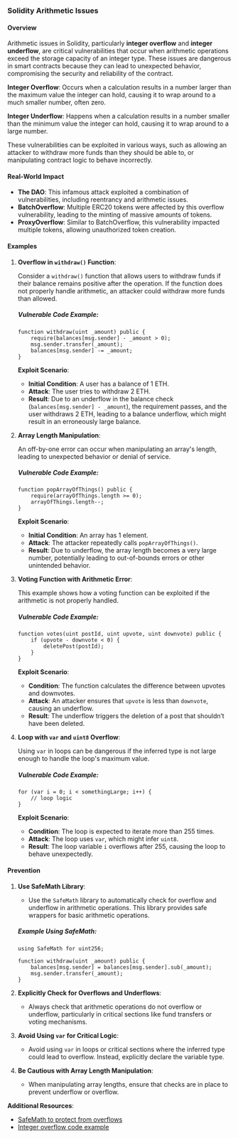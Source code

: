 ### Solidity Arithmetic Issues

#### Overview

Arithmetic issues in Solidity, particularly **integer overflow** and **integer underflow**, are critical vulnerabilities that occur when arithmetic operations exceed the storage capacity of an integer type. These issues are dangerous in smart contracts because they can lead to unexpected behavior, compromising the security and reliability of the contract.

**Integer Overflow**: Occurs when a calculation results in a number larger than the maximum value the integer can hold, causing it to wrap around to a much smaller number, often zero.

**Integer Underflow**: Happens when a calculation results in a number smaller than the minimum value the integer can hold, causing it to wrap around to a large number.

These vulnerabilities can be exploited in various ways, such as allowing an attacker to withdraw more funds than they should be able to, or manipulating contract logic to behave incorrectly.

#### Real-World Impact

- **The DAO**: This infamous attack exploited a combination of vulnerabilities, including reentrancy and arithmetic issues.
- **BatchOverflow**: Multiple ERC20 tokens were affected by this overflow vulnerability, leading to the minting of massive amounts of tokens.
- **ProxyOverflow**: Similar to BatchOverflow, this vulnerability impacted multiple tokens, allowing unauthorized token creation.

#### Examples

1. **Overflow in `withdraw()` Function**:

   Consider a `withdraw()` function that allows users to withdraw funds if their balance remains positive after the operation. If the function does not properly handle arithmetic, an attacker could withdraw more funds than allowed.

   ##### Vulnerable Code Example:
   ```solidity
   function withdraw(uint _amount) public {
       require(balances[msg.sender] - _amount > 0);
       msg.sender.transfer(_amount);
       balances[msg.sender] -= _amount;
   }
   ```

   **Exploit Scenario**:
   - **Initial Condition**: A user has a balance of 1 ETH.
   - **Attack**: The user tries to withdraw 2 ETH.
   - **Result**: Due to an underflow in the balance check (`balances[msg.sender] - _amount`), the requirement passes, and the user withdraws 2 ETH, leading to a balance underflow, which might result in an erroneously large balance.

2. **Array Length Manipulation**:

   An off-by-one error can occur when manipulating an array's length, leading to unexpected behavior or denial of service.

   ##### Vulnerable Code Example:
   ```solidity
   function popArrayOfThings() public {
       require(arrayOfThings.length >= 0);
       arrayOfThings.length--;
   }
   ```

   **Exploit Scenario**:
   - **Initial Condition**: An array has 1 element.
   - **Attack**: The attacker repeatedly calls `popArrayOfThings()`.
   - **Result**: Due to underflow, the array length becomes a very large number, potentially leading to out-of-bounds errors or other unintended behavior.

3. **Voting Function with Arithmetic Error**:

   This example shows how a voting function can be exploited if the arithmetic is not properly handled.

   ##### Vulnerable Code Example:
   ```solidity
   function votes(uint postId, uint upvote, uint downvote) public {
       if (upvote - downvote < 0) {
           deletePost(postId);
       }
   }
   ```

   **Exploit Scenario**:
   - **Condition**: The function calculates the difference between upvotes and downvotes.
   - **Attack**: An attacker ensures that `upvote` is less than `downvote`, causing an underflow.
   - **Result**: The underflow triggers the deletion of a post that shouldn’t have been deleted.

4. **Loop with `var` and `uint8` Overflow**:

   Using `var` in loops can be dangerous if the inferred type is not large enough to handle the loop's maximum value.

   ##### Vulnerable Code Example:
   ```solidity
   for (var i = 0; i < somethingLarge; i++) {
       // loop logic
   }
   ```

   **Exploit Scenario**:
   - **Condition**: The loop is expected to iterate more than 255 times.
   - **Attack**: The loop uses `var`, which might infer `uint8`.
   - **Result**: The loop variable `i` overflows after 255, causing the loop to behave unexpectedly.

#### Prevention

1. **Use SafeMath Library**:
   - Use the `SafeMath` library to automatically check for overflow and underflow in arithmetic operations. This library provides safe wrappers for basic arithmetic operations.

   ##### Example Using SafeMath:
   ```solidity
   using SafeMath for uint256;

   function withdraw(uint _amount) public {
       balances[msg.sender] = balances[msg.sender].sub(_amount);
       msg.sender.transfer(_amount);
   }
   ```

2. **Explicitly Check for Overflows and Underflows**:
   - Always check that arithmetic operations do not overflow or underflow, particularly in critical sections like fund transfers or voting mechanisms.

3. **Avoid Using `var` for Critical Logic**:
   - Avoid using `var` in loops or critical sections where the inferred type could lead to overflow. Instead, explicitly declare the variable type.

4. **Be Cautious with Array Length Manipulation**:
   - When manipulating array lengths, ensure that checks are in place to prevent underflow or overflow.





**Additional Resources**:

*   [SafeMath to protect from overflows](https://ethereumdev.io/safemath-protect-overflows/)
*   [Integer overflow code example](https://github.com/trailofbits/not-so-smart-contracts/tree/master/integer_overflow)
